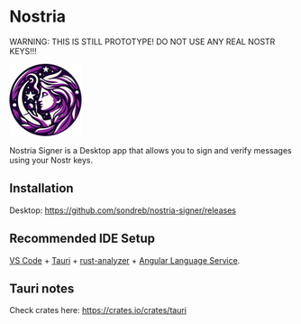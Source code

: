 # Nostria

WARNING: THIS IS STILL PROTOTYPE! DO NOT USE ANY REAL NOSTR KEYS!!!

<img src="public/icons/icon-128x128.png" alt="Nostria Logo" width="128" height="128">

Nostria Signer is a Desktop app that allows you to sign and verify messages using your Nostr keys.

## Installation

Desktop: https://github.com/sondreb/nostria-signer/releases

## Recommended IDE Setup

[VS Code](https://code.visualstudio.com/) + [Tauri](https://marketplace.visualstudio.com/items?itemName=tauri-apps.tauri-vscode) + [rust-analyzer](https://marketplace.visualstudio.com/items?itemName=rust-lang.rust-analyzer) + [Angular Language Service](https://marketplace.visualstudio.com/items?itemName=Angular.ng-template).

## Tauri notes

Check crates here: https://crates.io/crates/tauri